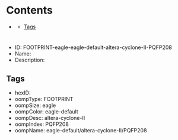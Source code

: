 



Contents
========

* [](#)
	* [Tags](#tags)

# 

- ID: FOOTPRINT-eagle-eagle-default-altera-cyclone-II-PQFP208
- Name: 
- Description: 

## Tags

- hexID: 
- oompType: FOOTPRINT
- oompSize: eagle
- oompColor: eagle-default
- oompDesc: altera-cyclone-II
- oompIndex: PQFP208
- oompName: eagle-default/altera-cyclone-II/PQFP208
